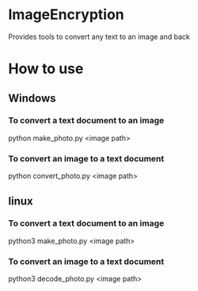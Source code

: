 # ImageEncryption
Provides tools to convert any text to an image and back

# How to use

## Windows 

### To convert a text document to an image

python make_photo.py \<image path>

### To convert an image to a text document

python convert_photo.py \<image path>

## linux

### To convert a text document to an image

python3 make_photo.py \<image path>

### To convert an image to a text document

python3 decode_photo.py \<image path>
